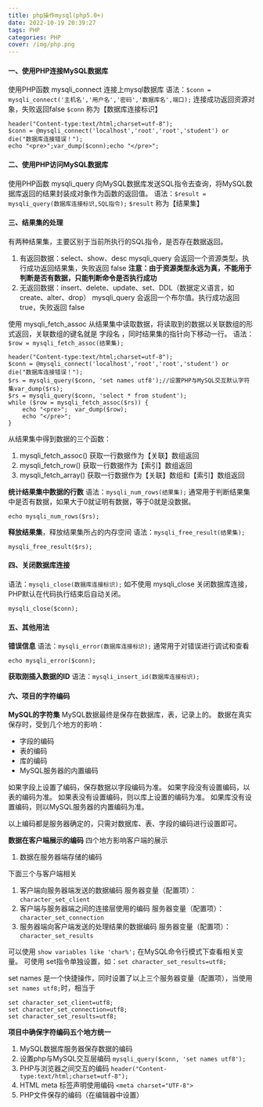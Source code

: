 ```yaml
---
title: php操作mysql(php5.0+)
date: 2022-10-19 20:39:27
tags: PHP
categories: PHP
cover: /img/php.png
---
```


#### 一、使用PHP连接MySQL数据库

使用PHP函数 mysqli_connect 连接上mysql数据库
语法：`$conn = mysqli_connect('主机名','用户名','密码','数据库名',端口);` 连接成功返回资源对象，失败返回false
`$conn` 称为【数据库连接标识】

```
header("Content-type:text/html;charset=utf-8");
$conn = @mysqli_connect('localhost','root','root','student') or die("数据库连接错误！");
echo "<pre>";var_dump($conn);echo "</pre>";
```

#### 二、使用PHP访问MySQL数据库

使用PHP函数 mysqli_query 向MySQL数据库发送SQL指令去查询，将MySQL数据库返回的结果封装成对象作为函数的返回值。
语法：`$result = mysqli_query(数据库连接标识,SQL指令);`
`$result` 称为【结果集】

#### 三、结果集的处理

有两种结果集，主要区别于当前所执行的SQL指令，是否存在数据返回。

1. 有返回数据：select、show、desc
   mysqli_query 会返回一个资源类型。执行成功返回结果集，失败返回 false
   **注意：由于资源类型永远为真，不能用于判断是否有数据，只能判断命令是否执行成功**
2. 无返回数据：insert、delete、update、set、DDL（数据定义语言，如create、alter、drop）
   mysqli_query 会返回一个布尔值。执行成功返回true，失败返回 false

使用 mysqli_fetch_assoc 从结果集中读取数据，将读取到的数据以关联数组的形式返回，关联数组的键名就是 字段名 ，同时结果集的指针向下移动一行。
语法：`$row = mysqli_fetch_assoc(结果集);`

```
header("Content-type:text/html;charset=utf-8");
$conn = @mysqli_connect('localhost','root','root','student') or die("数据库连接错误！");
$rs = mysqli_query($conn, 'set names utf8');//设置PHP与MySQL交互默认字符集var_dump($rs);
$rs = mysqli_query($conn, 'select * from student');
while ($row = mysqli_fetch_assoc($rs)) {  
	echo "<pre>";  var_dump($row);    
	echo "</pre>";
}
```

从结果集中得到数据的三个函数：

1. mysqli_fetch_assoc() 获取一行数据作为【关联】数组返回
2. mysqli_fetch_row() 获取一行数据作为【索引】数组返回
3. mysqli_fetch_array() 获取一行数据作为【关联】数组和【索引】数组返回

**统计结果集中数据的行数**
语法：`mysqli_num_rows(结果集);`
通常用于判断结果集中是否有数据，如果大于0就证明有数据，等于0就是没数据。

```
echo mysqli_num_rows($rs);
```

**释放结果集**，释放结果集所占的内存空间
语法：`mysqli_free_result(结果集);`

```
mysqli_free_result($rs);
```

#### 四、关闭数据库连接

语法：`mysqli_close(数据库连接标识);`
如不使用 mysqli_close 关闭数据库连接，PHP默认在代码执行结束后自动关闭。

```
mysqli_close($conn);
```

#### 五、其他用法

**错误信息**
语法：`mysqli_error(数据库连接标识);`
通常用于对错误进行调试和查看

```
echo mysqli_error($conn);
```

**获取刚插入数据的ID**
语法：`mysqli_insert_id(数据库连接标识);`

#### 六、项目的字符编码

**MySQL的字符集**
MySQL数据最终是保存在数据库，表，记录上的。
数据在真实保存时，受到几个地方的影响：

- 字段的编码
- 表的编码
- 库的编码
- MySQL服务器的内置编码

如果字段上设置了编码，保存数据以字段编码为准。
如果字段没有设置编码，以表的编码为准。
如果表没有设置编码，则以库上设置的编码为准。
如果库没有设置编码，则以MySQL服务器的内置编码为准。

以上编码都是服务器确定的，只需对数据库、表、字段的编码进行设置即可。

**数据在客户端展示的编码**
四个地方影响客户端的展示

1. 数据在服务器端存储的编码

下面三个与客户端相关

1. 客户端向服务器端发送的数据编码
   服务器变量（配置项）：`character_set_client`
2. 客户端与服务器端之间的连接层使用的编码
   服务器变量（配置项）：`character_set_connection`
3. 服务器端向客户端发送的处理结果的数据编码
   服务器变量（配置项）：`character_set_results`

可以使用 `show variables like 'char%';` 在MySQL命令行模式下查看相关变量。
可使用 set指令单独设置，如：`set character_set_results=utf8;`

set names 是一个快捷操作，同时设置了以上三个服务器变量（配置项），当使用`set names utf8;`时，相当于

```
set character_set_client=utf8;
set character_set_connection=utf8;
set character_set_results=utf8;
```

**项目中确保字符编码五个地方统一**

1. MySQL数据库服务器保存数据的编码
2. 设置php与MySQL交互层编码 `mysqli_query($conn, 'set names utf8');`
3. PHP与浏览器之间交互的编码 `header("Content-type:text/html;charset=utf-8");`
4. HTML meta 标签声明使用编码 `<meta charset="UTF-8">`
5. PHP文件保存的编码（在编辑器中设置）
